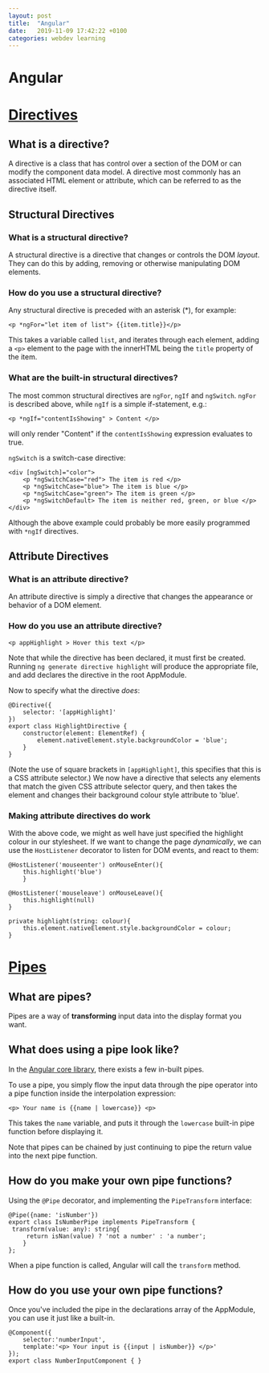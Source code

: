 ```yaml
---
layout: post
title:  "Angular"
date:   2019-11-09 17:42:22 +0100
categories: webdev learning
---
```


Angular
========================

# [Directives](https://angular.io/api/core/Directive)
## What is a directive?

A directive is a class that has control over a section of the DOM or can modify the component data model. A directive most commonly has an associated HTML element or attribute, which can be referred to as the directive itself.
## Structural Directives
### What is a structural directive?

A structural directive is a directive that changes or controls the DOM *layout*. They can do this by adding, removing or otherwise manipulating DOM elements.

### How do you use a structural directive?

Any structural directive is preceded with an asterisk (*), for example:

`<p *ngFor="let item of list"> {{item.title}}</p>`

This takes a variable called `list`, and iterates through each element, adding a `<p>` element to the page with the innerHTML being the `title` property of the item.

### What are the built-in structural directives?

The most common structural directives are `ngFor`, `ngIf` and `ngSwitch`. `ngFor` is described above, while `ngIf` is a simple if-statement, e.g.:

`<p *ngIf="contentIsShowing" > Content </p>`

will only render "Content" if the `contentIsShowing` expression evaluates to true.

`ngSwitch` is a switch-case directive:

```
<div [ngSwitch]="color">
	<p *ngSwitchCase="red"> The item is red </p>
	<p *ngSwitchCase="blue"> The item is blue </p>
	<p *ngSwitchCase="green"> The item is green </p>
	<p *ngSwitchDefault> The item is neither red, green, or blue </p>
</div>
```
Although the above example could probably be more easily programmed with `*ngIf` directives.

## Attribute Directives

### What is an attribute directive?

An attribute directive is simply a directive that changes the appearance or behavior of a DOM element.

### How do you use an attribute directive?

`<p appHighlight > Hover this text </p>`

Note that while the directive has been declared, it must first be created. Running `ng generate directive highlight` will produce the appropriate file, and add declares the directive in the root AppModule.

Now to specify what the directive *does*:

```
@Directive({
	selector: '[appHighlight]'
})
export class HighlightDirective {
	constructor(element: ElementRef) { 
		element.nativeElement.style.backgroundColor = 'blue';
	}
}
```
(Note the use of square brackets in `[appHighlight]`, this specifies that this is a CSS attribute selector.)
We now have a directive that selects any elements that match the given CSS attribute selector query, and then takes the element and changes their background colour style attribute to 'blue'.

### Making attribute directives do work

With the above code, we might as well have just specified the highlight colour in our stylesheet. If we want to change the page *dynamically*, we can use the `HostListener` decorator to listen for DOM events, and react to them:

```
@HostListener('mouseenter') onMouseEnter(){
	this.highlight('blue')
	}
	
@HostListener('mouseleave') onMouseLeave(){
	this.highlight(null)
}

private highlight(string: colour){
	this.element.nativeElement.style.backgroundColor = colour;
}
```
# [Pipes](https://angular.io/api/core/Pipe)
## What are pipes?

Pipes are a way of **transforming** input data into the display format you want.

## What does using a pipe look like?

In the [Angular core library](https://angular.io/api/core), there exists a few in-built pipes.

To use a pipe, you simply flow the input data through the pipe operator into a pipe function inside the interpolation expression:

`<p> Your name is {{name | lowercase}} <p>`

This takes the `name` variable, and puts it through the `lowercase` built-in pipe function before displaying it. 

Note that pipes can be chained by just continuing to pipe the return value into the next pipe function.

## How do you make your own pipe functions?

Using the `@Pipe`  decorator, and implementing the `PipeTransform` interface:

```
@Pipe({name: 'isNumber'})
export class IsNumberPipe implements PipeTransform {
 transform(value: any): string{
	 return isNan(value) ? 'not a number' : 'a number';
 	}
};
```

When a pipe function is called, Angular will call the `transform` method.

## How do you use your own pipe functions?

Once you've included the pipe in the declarations array of the AppModule, you can use it just like a built-in.

```
@Component({
	selector:'numberInput',
	template:'<p> Your input is {{input | isNumber}} </p>'
});
export class NumberInputComponent { }
```

